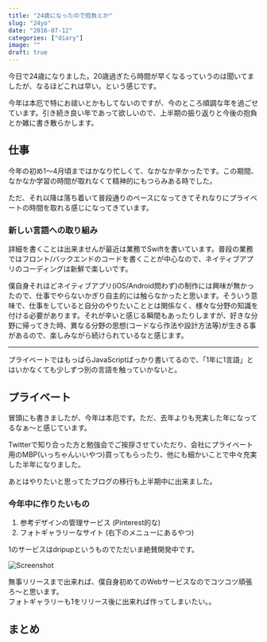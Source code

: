 ```yaml
---
title: "24歳になったので抱負とか"
slug: "24yo"
date: "2016-07-12"
categories: ["diary"]
image: ""
draft: true
---
```



今日で24歳になりました。20歳過ぎたら時間が早くなるっていうのは聞いてましたが、なるほどこれは早い。という感じです。

今年は本厄で特にお祓いとかもしてないのですが、今のところ順調な年を過ごせています。引き続き良い年であって欲しいので、上半期の振り返りと今後の抱負とか雑に書き散らかします。


## 仕事

今年の初め1〜4月頃まではかなり忙しくて、なかなか辛かったです。この期間、なかなか学習の時間が取れなくて精神的にもつらみある時でした。

ただ、それ以降は落ち着いて普段通りのペースになってきてそれなりにプライベートの時間を取れる感じになってきています。


### 新しい言語への取り組み

詳細を書くことは出来ませんが最近は業務でSwiftを書いています。普段の業務ではフロント/バックエンドのコードを書くことが中心なので、ネイティブアプリのコーディングは新鮮で楽しいです。

僕自身それほどネイティブアプリ(iOS/Android問わず)の制作には興味が無かったので、仕事でやらないかぎり自主的には触らなかったと思います。そういう意味で、仕事をしていると自分のやりたいこととは関係なく、様々な分野の知識を付ける必要があります。それが辛いと感じる瞬間もあったりしますが、好きな分野に帰ってきた時、異なる分野の思想(コードなら作法や設計方法等)が生きる事があるので、楽しみながら続けられているなと感じます。

---

プライベートではもっぱらJavaScriptばっかり書いてるので、「1年に1言語」とはいかなくても少しずつ別の言語を触っていかないと。



## プライベート

冒頭にも書きましたが、今年は本厄です。ただ、去年よりも充実した年になってるなぁ〜と感じています。

Twitterで知り合った方と勉強会でご挨拶させていただり、会社にプライベート用のMBP(いっちゃんいいやつ)買ってもらったり、他にも細かいことで中々充実した半年になりました。

あとはやりたいと思ってたブログの移行も上半期中に出来ました。


### 今年中に作りたいもの

1. 参考デザインの管理サービス (Pinterest的な)
2. フォトギャラリーなサイト (右下のメニューにあるやつ)

1のサービスはdripupというものでただいま絶賛開発中です。

![Screenshot](TODO)

無事リリースまで出来れば、僕自身初めてのWebサービスなのでコツコツ頑張ろ〜と思います。  
フォトギャラリーも1をリリース後に出来れば作ってしまいたい。。



## まとめ



